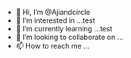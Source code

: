 - 👋 Hi, I’m @Ajiandcircle
- 👀 I’m interested in ...test
- 🌱 I’m currently learning ...test
- 💞️ I’m looking to collaborate on ...
- 📫 How to reach me ...

<!---
Ajiandcircle/Ajiandcircle is a ✨ special ✨ repository because its `README.md` (this file) appears on your GitHub profile.
You can click the Preview link to take a look at your changes.
--->
